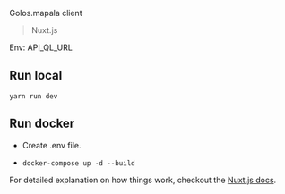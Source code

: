 Golos.mapala client

> Nuxt.js

Env:
  API_QL_URL
 
 
## Run local
```yarn run dev```

## Run docker
* Create .env file.

* ```docker-compose up -d --build```

For detailed explanation on how things work, checkout the [Nuxt.js docs](https://github.com/nuxt/nuxt.js).
